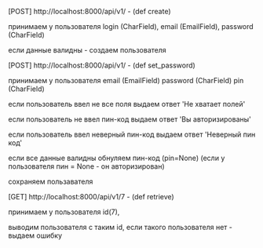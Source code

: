 [POST] http://localhost:8000/api/v1/ -
(def create)

принимаем у пользователя 
login (CharField), 
email (EmailField), 
password (CharField) 

если данные валидны - создаем пользователя


[POST] http://localhost:8000/api/v1/ -
(def set_password)

принимаем у пользователя
email (EmailField)
password (CharField)
pin (CharField)

если пользователь ввел не все поля выдаем ответ 'Не хватает полей'

если пользователь не ввел пин-код выдаем ответ 'Вы авторизированы'

если пользователь ввел неверный пин-код выдаем ответ 'Неверный пин код'

если все данные валидны обнуляем пин-код (pin=None)
(если у пользователя пин = None - он авторизирован)

сохраняем пользавателя



[GET] http://localhost:8000/api/v1/7 -
(def retrieve)

принимаем у пользователя id(7), 

выводим пользователя с таким id,
если такого пользователя нет - выдаем ошибку